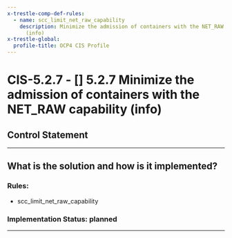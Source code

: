 ```yaml
---
x-trestle-comp-def-rules:
  - name: scc_limit_net_raw_capability
    description: Minimize the admission of containers with the NET_RAW capability
      (info)
x-trestle-global:
  profile-title: OCP4 CIS Profile
---
```


# CIS-5.2.7 - \[\] 5.2.7 Minimize the admission of containers with the NET_RAW capability (info)

## Control Statement

______________________________________________________________________

## What is the solution and how is it implemented?

<!-- For implementation status enter one of: implemented, partial, planned, alternative, not-applicable -->

<!-- Note that the list of rules under ### Rules: is read-only and changes will not be captured after assembly to JSON -->

<!-- Enter possible prose for implementation response at the control level here, after this comment -->

### Rules:

  - scc_limit_net_raw_capability

### Implementation Status: planned

______________________________________________________________________
